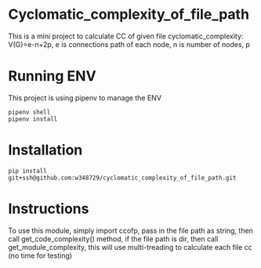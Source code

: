 # Cyclomatic_complexity_of_file_path
This is a mini project to calculate CC of given file
cyclomatic_complexity: V(G)=e-n+2p, e is connections path of each node, n is number of nodes, p

# Running ENV
This project is using pipenv to manage the ENV
```
pipenv shell
pipenv install
```

# Installation
```
pip install git+ssh@github.com:w348729/cyclomatic_complexity_of_file_path.git

```
# Instructions
To use this module, simply import ccofp, pass in the file path as string, then call get_code_complexity() method, if the file path is dir, then call get_module_complexity, this will use multi-treading to calculate each file cc (no time for testing)
